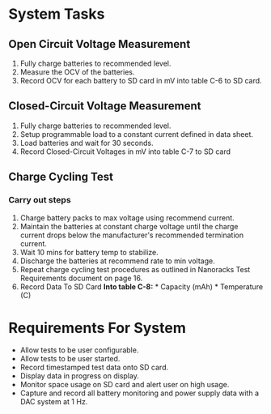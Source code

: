 # System Tasks
## Open Circuit Voltage Measurement
1. Fully charge batteries to recommended level.
2. Measure the OCV of the batteries.
3. Record OCV for each battery to SD card in mV into table C-6 to SD card.

## Closed-Circuit Voltage Measurement
1. Fully charge batteries to recommended level.
2. Setup programmable load to a constant current defined in data sheet.
3. Load batteries and wait for 30 seconds.
4. Record Closed-Circuit Voltages in mV into table C-7 to SD card

## Charge Cycling Test
### Carry out steps
1. Charge battery packs to max voltage using recommend current.
2. Maintain the batteries at constant charge voltage until the charge current drops below the manufacturer's recommended termination current.
3. Wait 10 mins for battery temp to stabilize.
4. Discharge the batteries at recommend rate to min voltage.
5. Repeat charge cycling test procedures as outlined in Nanoracks Test Requirements document on page 16.
6. Record Data To SD Card
		**Into table C-8:**
			* Capacity (mAh)
			* Temperature (C) 

# Requirements For System
- Allow tests to be user configurable.
- Allow tests to be user started.
- Record timestamped test data onto SD card.
- Display data in progress on display.
- Monitor space usage on SD card and alert user on high usage.
- Capture and record all battery monitoring and power supply data with a DAC system at 1 Hz.
